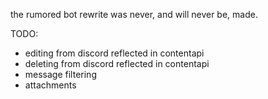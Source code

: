 the rumored bot rewrite was never, and will never be, made.

TODO:
- editing from discord reflected in contentapi
- deleting from discord reflected in contentapi
- message filtering
- attachments
